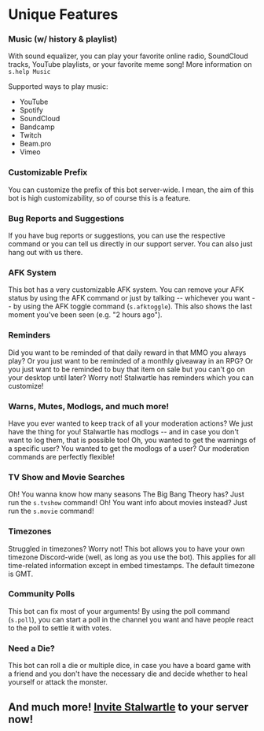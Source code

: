 # Unique Features
### Music (w/ history & playlist)
With sound equalizer, you can play your favorite online radio, SoundCloud tracks, YouTube playlists, or your favorite meme song! More information on `s.help Music`

Supported ways to play music:
* YouTube
* Spotify
* SoundCloud
* Bandcamp
* Twitch
* Beam.pro
* Vimeo

### Customizable Prefix
You can customize the prefix of this bot server-wide. I mean, the aim of this bot is high customizability, so of course this is a feature.
### Bug Reports and Suggestions
If you have bug reports or suggestions, you can use the respective command or you can tell us directly in our support server. You can also just hang out with us there.
### AFK System
This bot has a very customizable AFK system. You can remove your AFK status by using the AFK command or just by talking -- whichever you want -- by using the AFK toggle command (`s.afktoggle`). This also shows the last moment you've been seen (e.g. "2 hours ago").
### Reminders
Did you want to be reminded of that daily reward in that MMO you always play? Or you just want to be reminded of a monthly giveaway in an RPG? Or you just want to be reminded to buy that item on sale but you can't go on your desktop until later? Worry not! Stalwartle has reminders which you can customize!
### Warns, Mutes, Modlogs, and much more!
Have you ever wanted to keep track of all your moderation actions? We just have the thing for you! Stalwartle has modlogs -- and in case you don't want to log them, that is possible too! Oh, you wanted to get the warnings of a specific user? You wanted to get the modlogs of a user? Our moderation commands are perfectly flexible!
### TV Show and Movie Searches
Oh! You wanna know how many seasons The Big Bang Theory has? Just run the `s.tvshow` command! Oh! You want info about movies instead? Just run the `s.movie` command!
### Timezones
Struggled in timezones? Worry not! This bot allows you to have your own timezone Discord-wide (well, as long as you use the bot). This applies for all time-related information except in embed timestamps. The default timezone is GMT.
### Community Polls
This bot can fix most of your arguments! By using the poll command (`s.poll`), you can start a poll in the channel you want and have people react to the poll to settle it with votes.
### Need a Die?
This bot can roll a die or multiple dice, in case you have a board game with a friend and you don't have the necessary die and decide whether to heal yourself or attack the monster.

## And much more! [Invite Stalwartle](https://bit.ly/invite-stalwartle) to your server now!
